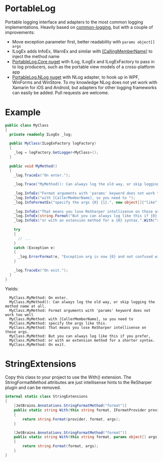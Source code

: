 PortableLog
===========

Portable logging interface and adapters to the most common logging implementations. Heavily based on [common-logging](https://github.com/net-commons/common-logging), but with a couple of improvements:
* Move exception parameter first, better readability with ```params object[] args```
* ILogEx adds InfoEx, WarnEx and similar with [[CallingMemberName]](http://msdn.microsoft.com/en-us/library/system.runtime.compilerservices.callermembernameattribute%28v=vs.110%29.aspx) to inject the method name
* [PortableLog.Core nuget](https://www.nuget.org/packages/PortableLog.Core) with ILog, ILogEx and ILogExFactory to pass in to log producers, such as the portable view models of a cross-platform app
* [PortableLog.NLog nuget](https://www.nuget.org/packages/PortableLog.NLog) with NLog adapter, to hook up in WPF, WinForms and WinStore. To my knowledge NLog does not yet work with Xamarin for iOS and Android, but adapters for other logging frameworks can easily be added. Pull requests are welcome.

Example
==
```csharp
public class MyClass
{
  private readonly ILogEx _log;
  
  public MyClass(ILogExFactory logFactory)
  {
    _log = logFactory.GetLogger<MyClass>();
  }
  
  public void MyMethod()
  {
    _log.TraceEx("On enter.");
    
    _log.Trace("MyMethod(): Can always log the old way, or skip logging the method name at all.");
    
    _log.InfoEx("Format arguments with 'params' keyword does not work too well ");
    _log.InfoEx("with [CallerMemberName], so you need to ");
    _log.InfoFormatEx("specify the args {0} {1}.", new object[]{"like", "this"});
    
    _log.InfoEx("That means you lose ReSharper intellisense on those args.");
    _log.InfoEx(string.Format("But you can always log like this if {0} prefer,", "you"));
    _log.InfoEx("or with an extension method for a {0} syntax.".With("shorter"));
    
    try 
    {
      // ...
    }
    catch (Exception e)
    {
      _log.ErrorFormat(e, "Exception arg is now {0} and not confused with format arguments.", "first");
    }
    
    _log.TraceEx("On exit.");
  }
}
```

Yields:
```
  MyClass.MyMethod: On enter.
  MyClass.MyMethod(): Can always log the old way, or skip logging the method name at all.
  MyClass.MyMethod: Format arguments with 'params' keyword does not work too well
  MyClass.MyMethod: with [CallerMemberName], so you need to 
  MyClass.MyMethod: specify the args like this.
  MyClass.MyMethod: That means you lose ReSharper intellisense on those args.
  MyClass.MyMethod: But you can always log like this if you prefer,
  MyClass.MyMethod: or with an extension method for a shorter syntax.
  MyClass.MyMethod: On exit.
```

StringExtensions
==
Copy this class to your project to use the With() extension. The StringFormatMethod attributes are just intellisense hints to the ReSharper plugin and can be removed.
```csharp
internal static class StringExtensions
{
    [JetBrains.Annotations.StringFormatMethod("format")]
    public static string With(this string format, IFormatProvider provider, params object[] args)
    {
        return string.Format(provider, format, args);
    }

    [JetBrains.Annotations.StringFormatMethod("format")]
    public static string With(this string format, params object[] args)
    {
        return string.Format(format, args);
    }
}
```
